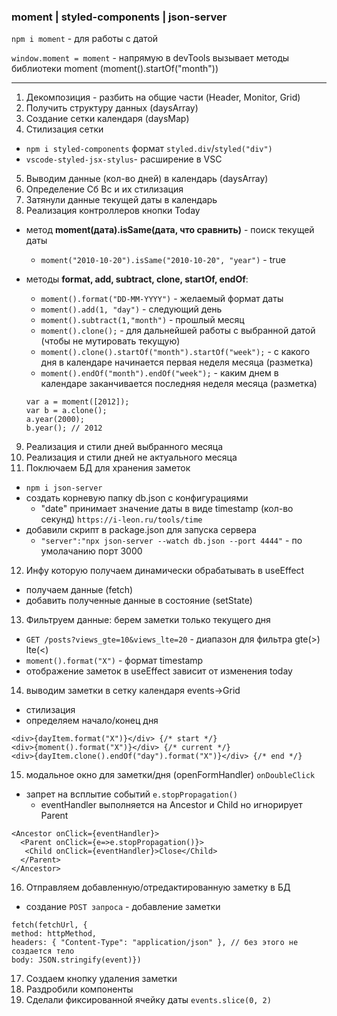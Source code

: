 ### moment | styled-components | json-server

`npm i moment` - для работы с датой

`window.moment = moment` - напрямую в devTools вызывает методы библиотеки moment (moment().startOf("month"))

---

1. Декомпозиция - разбить на общие части (Header, Monitor, Grid)
2. Получить структуру данных (daysArray)
3. Создание сетки календаря (daysMap)
4. Стилизация сетки

- `npm i styled-components` формат `styled.div`/`styled("div")`
- `vscode-styled-jsx-stylus`- расширение в VSC

5. Выводим данные (кол-во дней) в календарь (daysArray)
6. Определение Сб Вс и их стилизация
7. Затянули данные текущей даты в календарь
8. Реализация контроллеров кнопки Today

- метод **moment(дата).isSame(дата, что сравнить)** - поиск текущей даты

  - `moment("2010-10-20").isSame("2010-10-20", "year")` - true

- методы **format, add, subtract, clone, startOf, endOf**:

  - `moment().format("DD-MM-YYYY")` - желаемый формат даты
  - `moment().add(1, "day")` - следующий день
  - `moment().subtract(1,"month")` - прошлый месяц
  - `moment().clone();` - для дальнейшей работы с выбранной датой (чтобы не мутировать текущую)
  - `moment().clone().startOf("month").startOf("week");` - c какого дня в календаре начинается первая неделя месяца (разметка)
  - `moment().endOf("month").endOf("week");` - каким днем в календаре заканчивается последняя неделя месяца (разметка)

  ```
  var a = moment([2012]);
  var b = a.clone();
  a.year(2000);
  b.year(); // 2012
  ```

9. Реализация и стили дней выбранного месяца
10. Реализация и стили дней не актуального месяца
11. Поключаем БД для хранения заметок

- `npm i json-server`
- создать корневую папку db.json с конфигурациями
  - "date" принимает значение даты в виде timestamp (кол-во секунд) `https://i-leon.ru/tools/time`
- добавили скрипт в package.json для запуска сервера
  - `"server":"npx json-server --watch db.json --port 4444"` - по умолачанию порт 3000

12. Инфу которую получаем динамически обрабатывать в useEffect

- получаем данные (fetch)
- добавить полученные данные в состояние (setState)

13. Фильтруем данные: берем заметки только текущего дня

- `GET /posts?views_gte=10&views_lte=20` - диапазон для фильтра gte(>) lte(<)
- `moment().format("X")` - формат timestamp
- отображение заметок в useEffect зависит от изменения today

14. выводим заметки в сетку календаря events->Grid

- стилизация
- определяем начало/конец дня

```
<div>{dayItem.format("X")}</div> {/* start */}
<div>{moment().format("X")}</div> {/* current */}
<div>{dayItem.clone().endOf("day").format("X")}</div> {/* end */}
```

15. модальное окно для заметки/дня (openFormHandler) `onDoubleClick`

- запрет на всплытие событий `e.stopPropagation()`
  - eventHandler выполняется на Ancestor и Child но игнорирует Parent

```
<Ancestor onClick={eventHandler}>
  <Parent onClick={e=>e.stopPropagation()}>
   <Child onClick={eventHandler}>Close</Child>
  </Parent>
</Ancestor>
```

16. Отправляем добавленную/отредактированную заметку в БД

- создание `POST запроса` - добавление заметки

```
fetch(fetchUrl, {
method: httpMethod,
headers: { "Content-Type": "application/json" }, // без этого не создается тело
body: JSON.stringify(event)})
```

17. Создаем кнопку удаления заметки
18. Раздробили компоненты
19. Сделали фиксированной ячейку даты `events.slice(0, 2)`
